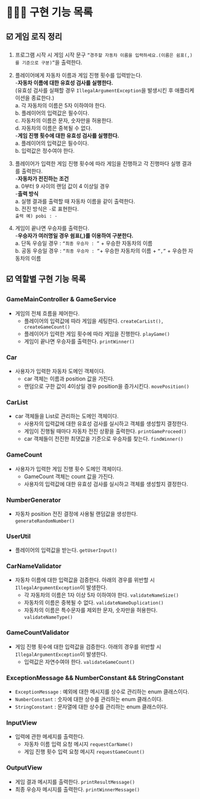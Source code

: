 # 👩🏻‍💻 구현 기능 목록
## ☑️ 게임 로직 정리

1. 프로그램 시작 시 게임 시작 문구 `“경주할 자동차 이름을 입력하세요.(이름은 쉼표(,)를 기준으로 구분)”`을 출력한다.


2. 플레이어에게 자동차 이름과 게임 진행 횟수를 입력받는다.<br>
   -**자동차 이름에 대한 유효성 검사를 실행한다.**<br>
   (유효성 검사를 실패할 경우 `IllegalArgumentException`을 발생시킨 후 애플리케이션을 종료한다.)<br>
   a. 각 자동차의 이름은 5자 이하여야 한다.<br>
   b. 플레이어의 입력값은 필수이다. <br>
   c. 자동차의 이름은 문자, 숫자만을 허용한다. <br>
   d. 자동차의 이름은 중복될 수 없다. <br>
   -**게임 진행 횟수에 대한 유효성 검사를 실행한다.**<br>
   a. 플레이어의 입력값은 필수이다. <br>
   b. 입력값은 정수여야 한다.


3. 플레이어가 입력한 게임 진행 횟수에 따라 게임을 진행하고 각 진행마다 실행 결과를 출력한다.  <br>
   -**자동차가 전진하는 조건** <br>
   a. 0부터 9 사이의 랜덤 값이 4 이상일 경우<br>
   -**출력 방식**<br>
   a. 실행 결과를 출력할 때 자동차 이름을 같이 출력한다. <br>
   b. 전진 방식은 `-`로 표현한다. <br>
   `출력 예) pobi : -`


4. 게임이 끝나면 우승자를 출력한다.<br>
   -**우승자가 여러명일 경우 쉼표(,)를 이용하여 구분한다.**<br>
   a. 단독 우승일 경우 : `“최종 우승자 : ”` + 우승한 자동차의 이름<br>
   b. 공동 우승일 경우 : `“최종 우승자 : ”`+ 우승한 자동차의 이름 + `“,”` + 우승한 자동차의 이름
   <br>
## ☑️ 역할별 구현 기능 목록

### GameMainController & GameService

- 게임의 전체 흐름을 제어한다.
    - 플레이어의 입력값에 따라 게임을 세팅한다. `createCarList(), createGameCount()`
    - 플레이어가 입력한 게임 횟수에 따라 게임을 진행한다. `playGame()`
    - 게임이 끝나면 우승자를 출력한다. `printWinner()`

### Car

- 사용자가 입력한 자동차 도메인 객체이다.
    - car 객체는 이름과 position 값을 가진다.
    - 랜덤으로 구한 값이 4이상일 경우 position을 증가시킨다. `movePosition()`

### CarList

- car 객체들을 List로 관리하는 도메인 객체이다.
    - 사용자의 입력값에 대한 유효성 검사를 실시하고 객체를 생성할지 결정한다.
    - 게임이 진행될 때마다 자동차 전진 상황을 출력한다. `printGameProceed()`
    - car 객체들이 전진한 최댓값을 기준으로 우승자를 찾는다. `findWinner()`

### GameCount

- 사용자가 입력한 게임 진행 횟수 도메인 객체이다.
    - GameCount 객체는 count 값을 가진다.
    - 사용자의 입력값에 대한 유효성 검사를 실시하고 객체를 생성할지 결정한다.

### NumberGenerator

- 자동차 position 전진 결정에 사용될 랜덤값을 생성한다. `generateRandomNumber()`

### UserUtil

- 플레이어의 입력값을 받는다. `getUserInput()`

### CarNameValidator

- 자동차 이름에 대한 입력값을 검증한다. 아래의 경우를 위반할 시 `IllegalArgumentException`이 발생한다.
    - 각 자동차의 이름은 1자 이상 5자 이하여야 한다. `validateNameSize()`
    - 자동차의 이름은 중복될 수 없다. `validateNameDuplication()`
    - 자동차의 이름은 특수문자를 제외한 문자, 숫자만을 허용한다. `validateNameType()`

### GameCountValidator

- 게임 진행 횟수에 대한 입력값을 검증한다. 아래의 경우를 위반할 시 `IllegalArgumentException`이 발생한다.
    - 입력값은 자연수여야 한다. `validateGameCount()`

### ExceptionMessage && NumberConstant && StringConstant

- `ExceptionMessage` : 예외에 대한 메시지를 상수로 관리하는 enum 클래스이다.
- `NumberConstant` : 숫자에 대한 상수를 관리하는 enum 클래스이다.
- `StringConstant` : 문자열에 대한 상수를 관리하는 enum 클래스이다.

### InputView

- 입력에 관한 메세지를 출력한다.
    - 자동차 이름 입력 요청 메시지 `requestCarName()`
    - 게임 진행 횟수 입력 요청 메시지 `requestGameCount()`

### OutputView

- 게임 결과 메시지를 출력한다. `printResultMessage()`
- 최종 우승자 메시지를 출력한다. `printWinnerMessage()`